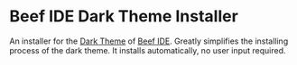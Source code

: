 # Beef IDE Dark Theme Installer
An installer for the [Dark Theme](https://github.com/M0n7y5/BeefIDE-SimplyDark) of [Beef IDE](https://github.com/beefytech/Beef). 
Greatly simplifies the installing process of the dark theme. It installs automatically, no user input required. 